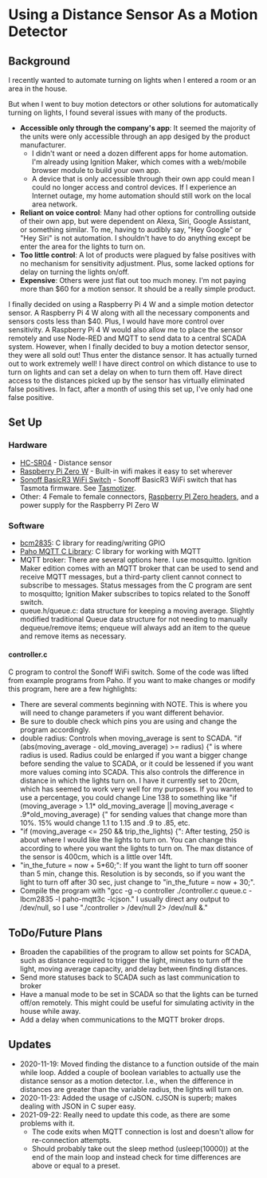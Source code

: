 # Using a Distance Sensor As a Motion Detector
## Background
I recently wanted to automate turning on lights when I entered a room or an area in the house. 

But when I went to buy motion detectors or other solutions for automatically turning on lights, I found several issues with many of the products.
* **Accessible only through the company's app**: It seemed the majority of the units were only accessible through an app desiged by the product manufacturer.
	* I didn't want or need a dozen different apps for home automation. 
I'm already using Ignition Maker, which comes with a web/mobile browser module to build your own app. 
	* A device that is only accessible through their own app could mean I could no longer access and control devices.
	If I experience an Internet outage, my home automation should still work on the local area network.
* **Reliant on voice control**: Many had other options for controlling outside of their own app, but were dependent on Alexa, Siri, Google Assistant, or something similar. To me, having to audibly say, "Hey Google" or "Hey Siri" is not
automation. I shouldn't have to do anything except be enter the area for the lights to turn on.
* **Too little control**: A lot of products were plagued by false positives with no mechanism for sensitivity adjustment. Plus, some lacked options for delay on turning the lights on/off.
* **Expensive**: Others were just flat out too much money. I'm not paying more than $60 for a motion sensor. It should be a really simple product.

I finally decided on using a Raspberry Pi 4 W and a simple motion detector sensor. A Raspberry Pi 4 W along with all the necessary components and sensors costs less than $40. 
Plus, I would have more control over sensitivity. A Raspberry Pi 4 W would also allow me to place the sensor remotely and use Node-RED and MQTT to send data to a central SCADA system.
However, when I finally decided to buy a motion detector sensor, they were all sold out! Thus enter the distance sensor. It has actually turned out to work extremely well!
I have direct control on which distance to use to turn on lights and can set a delay on when to turn them off. Have direct access to the distances picked up by the sensor has
virtually eliminated false positives. In fact, after a month of using this set up, I've only had one false positive.
## Set Up
### Hardware
* [HC-SR04](https://www.adafruit.com/product/4007) - Distance sensor
* [Raspberry Pi Zero W](https://www.raspberrypi.org/products/raspberry-pi-zero-w/) - Built-in wifi makes it easy to set wherever
* [Sonoff BasicR3 WiFi Switch](https://sonoff.tech/product/wifi-diy-smart-switches/basicr3) - Sonoff BasicR3 WiFi switch that has Tasmota firmware. See [Tasmotizer](https://github.com/tasmota/tasmotizer).
* Other: 4 Female to female connectors, [Raspberry PI Zero headers](https://www.adafruit.com/product/3413), and a power supply for the Raspberry PI Zero W
### Software
* [bcm2835](https://www.airspayce.com/mikem/bcm2835/): C library for reading/writing GPIO
* [Paho MQTT C Library](https://www.eclipse.org/paho/index.php?page=clients/c/index.php): C library for working with MQTT
* MQTT broker: There are several options here. I use mosquitto. Ignition Maker edition comes with an MQTT broker that can be used to send and receive MQTT messages, but a third-party client cannot connect to subscribe to messages. Status messages from the C program are sent to mosquitto; Ignition Maker subscribes to topics related to the Sonoff switch. 
* queue.h/queue.c: data structure for keeping a moving average. Slightly modified traditional Queue data structure for not needing to manually dequeue/remove items; enqueue will always add an item to the queue and remove items as necessary.
#### controller.c
C program to control the Sonoff WiFi switch. Some of the code was lifted from example programs from Paho.
If you want to make changes or modify this program, here are a few highlights:
* There are several comments beginning with NOTE.
This is where you will need to change parameters if you want different behavior.
* Be sure to double check which pins you are using and change the program accordingly.
* double radius: Controls when moving_average is sent to SCADA. 
 "if (abs(moving_average - old_moving_average) >= radius) {" is where radius is used. Radius could be enlarged if you want a bigger change before sending the value to SCADA, or it could be lessened if you want more values coming into SCADA. 
This also controls the difference in distance in which the lights turn on. I have it currently set to 20cm, which has seemed to work very well for my purposes.
If you wanted to use a percentage, you could change Line 138 to something like "if (moving_average > 1.1\* old_moving_average || moving_average < .9\*old_moving_average) {" for sending values that change more than 10%. 15% would change 1.1 to 1.15 and .9 to .85, etc.
* "if (moving_average <= 250 && trip_the_lights) {": 
After testing, 250 is about where I would like the lights to turn on.
You can change this according to where you want the lights to turn on. 
The max distance of the sensor is 400cm, which is a little over 14ft. 
* "in_the_future = now + 5\*60;": If you want the light to turn off sooner than 5 min, change this. Resolution is by seconds, so if you want the light to turn off after 30 sec, just change to "in_the_future = now + 30;".
* Compile the program with "gcc -g -o controller ./controller.c queue.c -lbcm2835 -l paho-mqtt3c -lcjson." I usually direct any output to /dev/null, so I use "./controller > /dev/null 2> /dev/null &."


## ToDo/Future Plans
* Broaden the capabilities of the program to allow set points for SCADA, such as distance required to trigger the light, minutes to turn off the light, moving average capacity, and delay between finding distances.
* Send more statuses back to SCADA such as last communication to broker
* Have a manual mode to be set in SCADA so that the lights can be turned off/on remotely. This might could be useful for simulating activity in the house while away.
* Add a delay when communications to the MQTT broker drops. 

## Updates
* 2020-11-19: Moved finding the distance to a function outside of the main while loop.
Added a couple of boolean variables to actually use the distance sensor as a motion detector. 
I.e., when the difference in distances are greater than the variable radius, the lights will turn on.
* 2020-11-23: Added the usage of cJSON. cJSON is superb; makes dealing with JSON in C super easy.
* 2021-09-22: Really need to update this code, as there are some problems with it. 
	* The code exits when MQTT connection is lost and doesn't allow for re-connection attempts.
	* Should probably take out the sleep method (usleep(10000)) at the end of the main loop and instead check for time differences are above or equal to a preset. 
